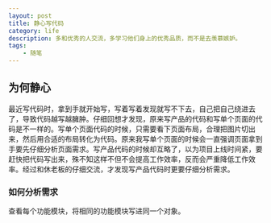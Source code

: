 ```yaml
---
layout: post
title: 静心写代码
category: life
description: 多和优秀的人交流，多学习他们身上的优秀品质，而不是去羡慕嫉妒。
tags:
    - 随笔
---
```


## 为何静心
最近写代码时，拿到手就开始写，写着写着发现就写不下去，自己把自己绕进去了，导致代码越写越臃肿。仔细回想才发现，原来写产品的代码和写单个页面的代码是不一样的。写单个页面代码的时候，只需要看下页面布局，合理把图片切出来，然后用合适的布局转化为代码。原来我写单个页面的时候会一直强调页面拿到手要先仔细分析页面需求。写产品代码的时候却互略了，以为项目上线时间紧，要赶快把代码写出来，殊不知这样不但不会提高工作效率，反而会严重降低工作效率。经过和休老板的仔细交流，才发现写产品代码时更要仔细分析需求。

### 如何分析需求
查看每个功能模块，将相同的功能模块写进同一个对象。

[wenda]:    https://firewenda.github.com  "wenda"

